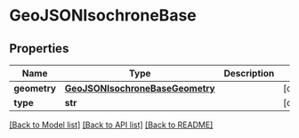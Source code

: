 # GeoJSONIsochroneBase

## Properties
Name | Type | Description | Notes
------------ | ------------- | ------------- | -------------
**geometry** | [**GeoJSONIsochroneBaseGeometry**](GeoJSONIsochroneBaseGeometry.md) |  | [optional] 
**type** | **str** |  | [optional] 

[[Back to Model list]](../README.md#documentation_for_models) [[Back to API list]](../README.md#documentation_for_api_endpoints) [[Back to README]](../README.md)

